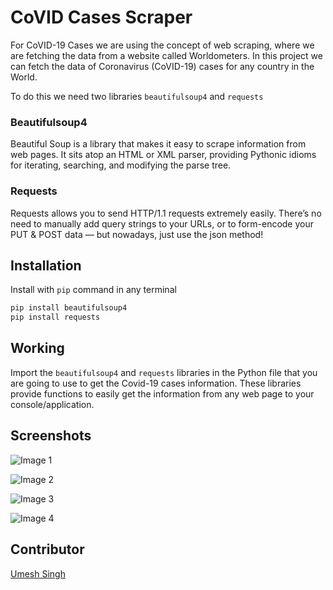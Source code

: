 # CoVID Cases Scraper

For CoVID-19 Cases we are using the concept of web scraping, where we are fetching the data from a website called Worldometers. In this project we can fetch the data of Coronavirus (CoVID-19) cases for any country in the World. 

To do this we need two libraries `beautifulsoup4` and `requests`

### Beautifulsoup4

Beautiful Soup is a library that makes it easy to scrape information from web pages. It sits atop an HTML or XML parser, providing Pythonic idioms for iterating, searching, and modifying the parse tree.

### Requests 

Requests allows you to send HTTP/1.1 requests extremely easily. There’s no need to manually add query strings to your URLs, or to form-encode your PUT & POST data — but nowadays, just use the json method!

## Installation

Install with `pip` command in any terminal

```python
pip install beautifulsoup4
pip install requests
```

## Working

Import the `beautifulsoup4` and `requests` libraries in the Python file that you are going to use to get the Covid-19 cases information. These libraries provide functions to easily get the information from any web page to your console/application.



## Screenshots

![Image 1](https://i.imgur.com/K0lHLiO.png)

![Image 2](https://i.imgur.com/oXv2kO1.png)

![Image 3](https://i.imgur.com/3g8DVHA.png)

![Image 4](https://i.imgur.com/N88WdQP.png)

## Contributor
<a href="https://github.com/Umesh-01">Umesh Singh</a>
